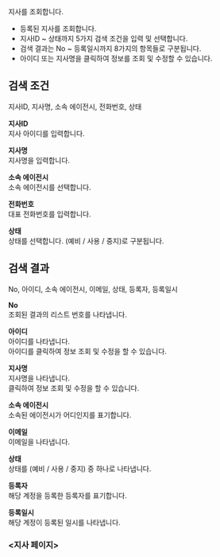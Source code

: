 지사를 조회합니다.

- 등록된 지사를 조회합니다.
- 지사ID ~ 상태까지 5가지 검색 조건을 입력 및 선택합니다.
- 검색 결과는 No ~ 등록일시까지 8가지의 항목들로 구분됩니다.
- 아이디 또는 지사명을 클릭하여 정보를 조회 및 수정할 수 있습니다.

## 검색 조건
지사ID, 지사명, 소속 에이전시, 전화번호, 상태

**지사ID**
<br>지사 아이디를 입력합니다.

**지사명**
<br>지사명을 입력합니다.

**소속 에이전시**
<br>소속 에이전시를 선택합니다.

**전화번호**
<br>대표 전화번호를 입력합니다.

**상태**
<br>상태를 선택합니다. (예비 / 사용 / 중지)로 구분됩니다.





## 검색 결과
No, 아이디, 소속 에이전시, 이메일, 상태, 등록자, 등록일시

**No**
<br>조회된 결과의 리스트 번호를 나타냅니다.

**아이디**
<br>아이디를 나타냅니다.
<br>아이디를 클릭하여 정보 조회 및 수정을 할 수 있습니다.

**지사명**
<br>지사명을 나타냅니다.
<br>클릭하여 정보 조회 및 수정을 할 수 있습니다.

**소속 에이전시**
<br>소속된 에이전시가 어디인지를 표기합니다.

**이메일**
<br>이메일을 나타냅니다.

**상태**
<br>상태를 (예비 / 사용 / 중지) 중 하나로 나타냅니다.

**등록자**
<br>해당 계정을 등록한 등록자를 표기합니다.

**등록일시**
<br>해당 계정이 등록된 일시를 나타냅니다.


### <지사 페이지>